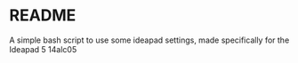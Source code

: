 # README

A simple bash script to use some ideapad settings, made specifically for the Ideapad 5 14alc05
